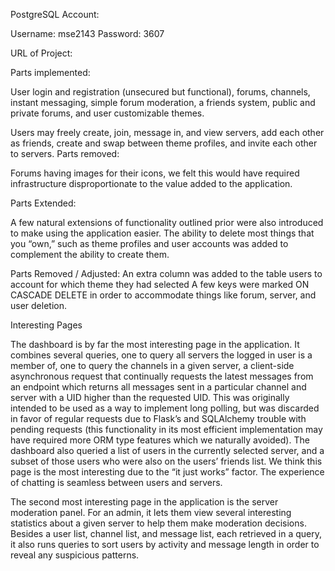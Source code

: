 PostgreSQL Account:

Username: mse2143 
Password: 3607

URL of Project:

Parts implemented:

User login and registration (unsecured but functional), forums, channels, instant messaging, simple forum moderation, a friends system, public and private forums, and user customizable themes.

Users may freely create, join, message in, and view servers, add each other as friends, create and swap between theme profiles, and invite each other to servers. 
Parts removed:

Forums having images for their icons, we felt this would have required infrastructure disproportionate to the value added to the application.

Parts Extended: 

A few natural extensions of functionality outlined prior were also introduced to make using the application easier. The ability to delete most things that you “own,” such as theme profiles and user accounts was added to complement the ability to create them. 

Parts Removed / Adjusted:
An extra column was added to the table users to account for which theme they had selected
A few keys were marked ON CASCADE DELETE in order to accommodate things like forum, server, and user deletion.

Interesting Pages

The dashboard is by far the most interesting page in the application. It combines several queries, one to query all servers the logged in user is a member of, one to query the channels in a given server, a client-side asynchronous request that continually requests the latest messages from an endpoint which returns all messages sent in a particular channel and server with a UID higher than the requested UID. This was originally intended to be used as a way to implement long polling, but was discarded in favor of regular requests due to Flask’s and SQLAlchemy trouble with pending requests (this functionality in its most efficient implementation may have required more ORM type features which we naturally avoided). The dashboard also queried a list of users in the currently selected server, and a subset of those users who were also on the users’ friends list. We think this page is the most interesting due to the “it just works” factor. The experience of chatting is seamless between users and servers.

The second most interesting page in the application is the server moderation panel. For an admin, it lets them view several interesting statistics about a given server to help them make moderation decisions. Besides a user list, channel list, and message list, each retrieved in a query, it also runs queries to sort users by activity and message length in order to reveal any suspicious patterns.

